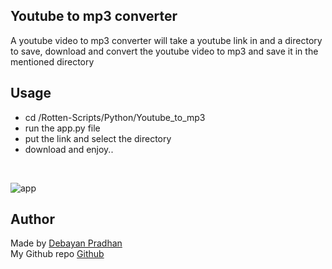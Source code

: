 ## Youtube to mp3 converter

A youtube video to mp3 converter will take a youtube link in and a directory to save, download and convert the youtube video to mp3 and save it in the mentioned directory

## Usage

- cd /Rotten-Scripts/Python/Youtube_to_mp3
- run the app.py file
- put the link and select the directory
- download and enjoy..
<br>

![app](https://user-images.githubusercontent.com/55997552/157742146-82e2b8ac-0c2d-404f-8ce8-6577f12c97c4.png)

## Author

Made by [Debayan Pradhan](https://www.linkedin.com/in/debayan-pradhan-b138641b4/)
<br>
My Github repo [Github](https://github.com/Phoenix-031)

